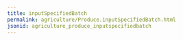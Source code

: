 ```yaml
---
title: inputSpecifiedBatch
permalink: agriculture/Produce.inputSpecifiedBatch.html
jsonid: agriculture_produce_inputspecifiedbatch
---
```

